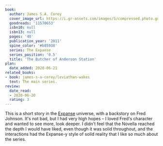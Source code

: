 ```yaml
---
book:
  author: James S.A. Corey
  cover_image_url: https://i.gr-assets.com/images/S/compressed.photo.goodreads.com/books/1316999513l/11570653._SX98_.jpg
  goodreads: '11570653'
  isbn10: null
  isbn13: null
  pages: '40'
  publication_year: '2011'
  spine_color: '#b85938'
  series: The Expanse
  series_position: '0.5'
  title: 'The Butcher of Anderson Station'
plan:
  date_added: 2020-06-21
related_books:
- book: james-s-a-corey/leviathan-wakes
  text: The main series.
review:
  date_read:
  - 2020-06-20
  rating: 3
---
```


This is a short story in the [Expanse](https://books.rixx.de/reviews/by-series/#The%20Expanse) universe, with a
backstory on Fred Johnson. It's not bad, but I had very high hopes – I loved Fred's character and wanted to see more,
look deeper. I didn't feel that the Novella reached the depth I would have liked, even though it was solid throughout,
and the interactions had the Expanse-y style of solid reality that I like so much about the series.
